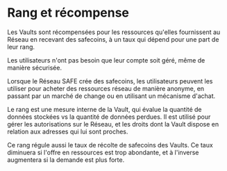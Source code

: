 # Rang et récompense
Les Vaults sont récompensées pour les ressources qu'elles fournissent au Réseau en recevant des safecoins, à un taux qui dépend pour une part de leur rang. 

Les utilisateurs n'ont pas besoin que leur compte soit géré, même de manière sécurisée. 

Lorsque le Réseau SAFE crée des safecoins, les utilisateurs peuvent les utiliser pour acheter des ressources réseau de manière anonyme, en passant par un marché de change ou en utilisant un mécanisme d'achat.

Le rang est une mesure interne de la Vault, qui évalue la quantité de données stockées vs la quantité de données perdues. Il est utilisé pour gérer les autorisations sur le Réseau, et les droits dont la Vault dispose en relation aux adresses qui lui sont proches.

Ce rang régule aussi le taux de récolte de safecoins des Vaults. Ce taux diminuera si l'offre en ressources est trop abondante, et à l'inverse augmentera si la demande est plus forte.

